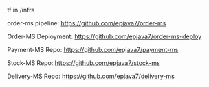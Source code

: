 tf in /infra

order-ms pipeline: https://github.com/epjava7/order-ms

Order-MS Deployment: https://github.com/epjava7/order-ms-deploy

Payment-MS Repo: https://github.com/epjava7/payment-ms

Stock-MS Repo: https://github.com/epjava7/stock-ms

Delivery-MS Repo: https://github.com/epjava7/delivery-ms
